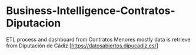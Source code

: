 # Business-Intelligence-Contratos-Diputacion
ETL process and dashboard from Contratos Menores mostly data is retrieve from Diputación de Cádiz [https://datosabiertos.dipucadiz.es/]
